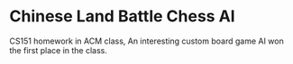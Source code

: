 # Chinese Land Battle Chess AI

CS151 homework in ACM class, An interesting custom board game AI won the first place in the class.
